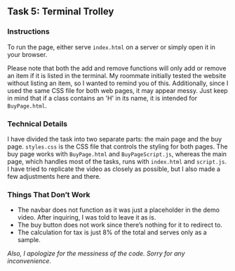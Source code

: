 ## Task 5: Terminal Trolley

### Instructions
To run the page, either serve `index.html` on a server or simply open it in your browser.

Please note that both the add and remove functions will only add or remove an item if it is listed in the terminal. My roommate initially tested the website without listing an item, so I wanted to remind you of this. Additionally, since I used the same CSS file for both web pages, it may appear messy. Just keep in mind that if a class contains an 'H' in its name, it is intended for `BuyPage.html`.

### Technical Details
I have divided the task into two separate parts: the main page and the buy page. `styles.css` is the CSS file that controls the styling for both pages. The buy page works with `BuyPage.html` and `BuyPageScript.js`, whereas the main page, which handles most of the tasks, runs with `index.html` and `script.js`. I have tried to replicate the video as closely as possible, but I also made a few adjustments here and there.

### Things That Don’t Work
- The navbar does not function as it was just a placeholder in the demo video. After inquiring, I was told to leave it as is.
- The buy button does not work since there’s nothing for it to redirect to.
- The calculation for tax is just 8% of the total and serves only as a sample.

*Also, I apologize for the messiness of the code. Sorry for any inconvenience.*


